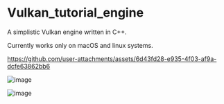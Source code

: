 # Vulkan_tutorial_engine
A simplistic Vulkan engine written in C++.

Currently works only on macOS and linux systems.

https://github.com/user-attachments/assets/6d43fd28-e935-4f03-af9a-dcfe63862bb6

![image](https://github.com/user-attachments/assets/2a8e6540-dfda-4721-9e26-53d09d31d134)

![image](https://github.com/user-attachments/assets/58183ece-01b9-42bf-91f4-f4bf4e629cc2)
